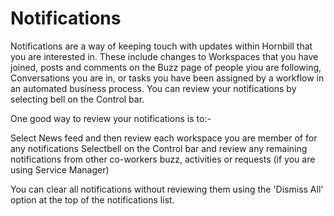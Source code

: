 # Notifications
Notifications are a way of keeping touch with updates within Hornbill that you are interested in. These include changes to Workspaces that you have joined, posts and comments on the Buzz page of people yiou are following, Conversations you are in, or tasks you have been assigned by a workflow in an automated business process. You can review your notifications by selecting bell on the Control bar.

One good way to review your notifications is to:-

Select News feed and then review each workspace you are member of for any notifications
Selectbell on the Control bar and review any remaining notifications from other co-workers buzz, activities or requests (if you are using Service Manager)

You can clear all notifications without reviewing them using the 'Dismiss All' option at the top of the notifications list.